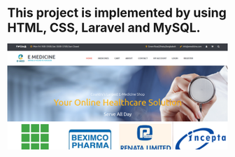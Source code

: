 # This project is implemented by using HTML, CSS, Laravel and MySQL.

![alt text](https://github.com/KaisarJamil/Emedicine/blob/master/home.png)
